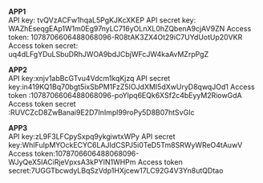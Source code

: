 **APP1**    
API key: tvQVzACFw1hqaL5PgKJKcXKEP
API secret key: WAZhEseqgEAp1W1m0Eg97nyLC716yOLnXL0hZQbenA9cjAV9ZN
Access token: 1078706606488068096-R08tAK3ZX4Ot29iC7UYdUotUp20VKR
Access token secret: uq4dLFgYDuLSbuDRhJWOA9bdJCbjWFcJW4kaAvMZrpPgZ

**APP2**    
API key:xnjv1abBcGTvu4Vdcm1kqKjzq
API secret key:in419KQ1Bq70bgt5ixSbPM1FzZ5IOJdXMI5dXwUryD8qwqJOd1
Access token :1078706606488068096-poYlpq6EQk6XSf2c4bEyyM2RiowGdA
Access token secret :RUVCZcD8ZwBanai9E2D7InImpl99roPy5D8B07htSvGIc

**APP3**    
API key:zL9F3LFCpySxpq9ykgiwtxWPy
API secret key:WhIFuIpMYOckECYC6LAJIdCSPJ5i0TeD5Tm8SRWyWReO4tAuwV
Access token:1078706606488068096-WJyQeX5IACiRjeVpxsA3kPYIN1WHPm
Access token secret:7UGGTbcwdyLBqSzVdp1HXjcew17LC92G4V3Yn8utQDtao
